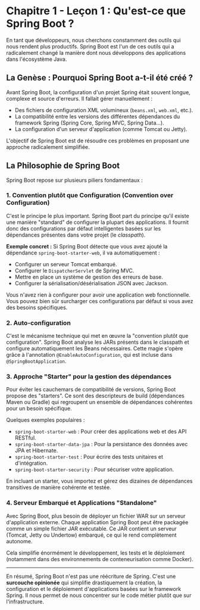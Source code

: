 # Chapitre 1 - Leçon 1 : Qu'est-ce que Spring Boot ?

En tant que développeurs, nous cherchons constamment des outils qui nous rendent plus productifs. Spring Boot est l'un de ces outils qui a radicalement changé la manière dont nous développons des applications dans l'écosystème Java.

## La Genèse : Pourquoi Spring Boot a-t-il été créé ?

Avant Spring Boot, la configuration d'un projet Spring était souvent longue, complexe et source d'erreurs. Il fallait gérer manuellement :
- Des fichiers de configuration XML volumineux (`beans.xml`, `web.xml`, etc.).
- La compatibilité entre les versions des différentes dépendances du framework Spring (Spring Core, Spring MVC, Spring Data...).
- La configuration d'un serveur d'application (comme Tomcat ou Jetty).

L'objectif de Spring Boot est de résoudre ces problèmes en proposant une approche radicalement simplifiée.

## La Philosophie de Spring Boot

Spring Boot repose sur plusieurs piliers fondamentaux :

### 1. Convention plutôt que Configuration (Convention over Configuration)

C'est le principe le plus important. Spring Boot part du principe qu'il existe une manière "standard" de configurer la plupart des applications. Il fournit donc des configurations par défaut intelligentes basées sur les dépendances présentes dans votre projet (le *classpath*).

**Exemple concret :** Si Spring Boot détecte que vous avez ajouté la dépendance `spring-boot-starter-web`, il va automatiquement :
- Configurer un serveur Tomcat embarqué.
- Configurer le `DispatcherServlet` de Spring MVC.
- Mettre en place un système de gestion des erreurs de base.
- Configurer la sérialisation/désérialisation JSON avec Jackson.

Vous n'avez rien à configurer pour avoir une application web fonctionnelle. Vous pouvez bien sûr surcharger ces configurations par défaut si vous avez des besoins spécifiques.

### 2. Auto-configuration

C'est le mécanisme technique qui met en œuvre la "convention plutôt que configuration". Spring Boot analyse les JARs présents dans le classpath et configure automatiquement les Beans nécessaires. Cette magie s'opère grâce à l'annotation `@EnableAutoConfiguration`, qui est incluse dans `@SpringBootApplication`.

### 3. Approche "Starter" pour la gestion des dépendances

Pour éviter les cauchemars de compatibilité de versions, Spring Boot propose des "starters". Ce sont des descripteurs de build (dépendances Maven ou Gradle) qui regroupent un ensemble de dépendances cohérentes pour un besoin spécifique.

Quelques exemples populaires :
- `spring-boot-starter-web` : Pour créer des applications web et des API RESTful.
- `spring-boot-starter-data-jpa` : Pour la persistance des données avec JPA et Hibernate.
- `spring-boot-starter-test` : Pour écrire des tests unitaires et d'intégration.
- `spring-boot-starter-security` : Pour sécuriser votre application.

En incluant un starter, vous importez et gérez des dizaines de dépendances transitives de manière cohérente et testée.

### 4. Serveur Embarqué et Applications "Standalone"

Avec Spring Boot, plus besoin de déployer un fichier WAR sur un serveur d'application externe. Chaque application Spring Boot peut être packagée comme un simple fichier JAR exécutable. Ce JAR contient un serveur (Tomcat, Jetty ou Undertow) embarqué, ce qui le rend complètement autonome.

Cela simplifie énormément le développement, les tests et le déploiement (notamment dans des environnements de conteneurisation comme Docker).

---

En résumé, Spring Boot n'est pas une réécriture de Spring. C'est une **surcouche opinionée** qui simplifie drastiquement la création, la configuration et le déploiement d'applications basées sur le framework Spring. Il nous permet de nous concentrer sur le code métier plutôt que sur l'infrastructure.
